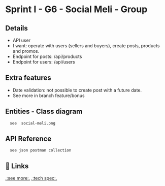 # Sprint I - G6 - Social Meli - Group 

## Details

- API user
- I want: operate with users (sellers and buyers), create posts, products and promos.
- Endpoint for posts: /api/products
- Endpoint for users: /api/users

## Extra features
- Date validation: not possible to create post with a future date.
- See more in branch feature/bonus

## Entities - Class diagram
```
  see  social-meli.png
```

## API Reference
```
  see json postman collection 
```

## 🔗 Links
[.:see more:.](https://docs.google.com/document/d/e/2PACX-1vRABo8IVO7jUBoxN72s-lXLtX5W2CAnXx71J-ZKNvVdld4mD6liwtqgCWvDMiQaGQ/pub)
[.:tech spec:.](https://docs.google.com/document/d/e/2PACX-1vQFvh8t5baJnvTNEoBf_h27HUHwvn-SbjxN108nOzF_dP3R29DtMEmNX42pHGeeLQ/pub)
